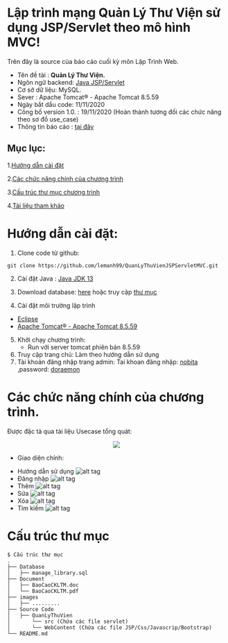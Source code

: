 
# Lập trình mạng Quản Lý Thư Viện sử dụng JSP/Servlet theo mô hình MVC!
Trên đây là source của báo cáo cuối kỳ môn Lập Trình Web.
- Tên đề tài : **Quản Lý Thư Viện.**
- Ngôn ngữ backend: [Java JSP/Servlet](https://o7planning.org/vi/10979/java-servlet-jsp)
- Cơ sở dữ liệu: MySQL.
- Sever : Apache Tomcat® - Apache Tomcat 8.5.59
- Ngày bắt dầu code: 11/11/2020
- Công bố version 1.0. : 19/11/2020 (Hoàn thành tương đối các chức năng theo sơ đồ use_case)
- Thông tin báo cáo : [tại đây](Document/BaoCaoCKLTM.pdf)
## Mục lục:
1.[Hướng dẫn cài đặt](#p1)

2.[Các chức năng chính của chương trình](#p2)

3.[Cấu trúc thư mục chương trình](#p3)

4.[Tài liệu tham khảo](#p4)

<a id="p1"></a> 
# Hướng dẫn cài đặt:
1. Clone code từ github:

```shell
git clone https://github.com/lemanh99/QuanLyThuVienJSPServletMVC.git
```

2. Cài đặt Java : [Java JDK 13](https://www.oracle.com/java/technologies/javase-jdk13-downloads.html)

3. Download database: [here](Database/manage_library.sql) hoặc truy cập [thư mục](Database)

4. Cài đặt môi trường lập trình
 - [Eclipse](https://www.eclipse.org/downloads/)
 - [Apache Tomcat® - Apache Tomcat 8.5.59](https://tomcat.apache.org/download-80.cgi)

5. Khởi chạy chương trình:
	- Run với server tomcat phiên bản 8.5.59
7. Truy cập trang chủ: Làm theo hướng dẫn sử dụng
6. Tài khoản đăng nhập trang admin:  Tai khoan đăng nhập: [nobita](https://vi.wikipedia.org/wiki/Nobi_Nobita) ,password: [doraemon](https://vi.wikipedia.org/wiki/Doraemon_(nh%C3%A2n_v%E1%BA%ADt))

<a id="p2"></a> 
# Các chức năng chính của chương trình.
Được đặc tả qua tài liệu Usecase tổng quát:
<div align='center'>
  <img src='Images/usecase.png'>
</div>

- Giao diện chính:
+ Hướng dẫn sử dụng
![alt tag](Images/huongdansudung.png)
+ Đăng nhập
![alt tag](Images/dangnhap.png)
+ Thêm
![alt tag](Images/them.png)
+ Sửa
![alt tag](Images/sua.png)
+ Xóa
![alt tag](Images/xoa.png)
+ Tìm kiếm
![alt tag](Images/timkiem.png)

<a id="p3"></a> 
# Cấu trúc thư mục
```
$ Cấu trúc thư mục
.
├── Database
│   ├── manage_library.sql
├── Document
│   ├── BaoCaoCKLTM.doc
│   └── BaoCaoCKLTM.pdf
├── images
│   ├── .........
├── Source Code
│   ├── QuanLyThuVien
│   	└── src (Chứa các file servlet)
│   	└── WebContent (Chứa các file JSP/Css/Javascrip/Bootstrap)
└── README.md

```
